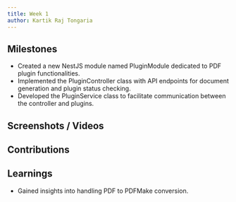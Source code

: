 ```yaml
---
title: Week 1
author: Kartik Raj Tongaria  
---
```


## Milestones
- Created a new NestJS module named PluginModule dedicated to PDF plugin functionalities.
- Implemented the PluginController class with API endpoints for document generation and plugin status checking.
- Developed the PluginService class to facilitate communication between the controller and plugins.
 

## Screenshots / Videos 

## Contributions

## Learnings
- Gained insights into handling PDF to PDFMake conversion.


